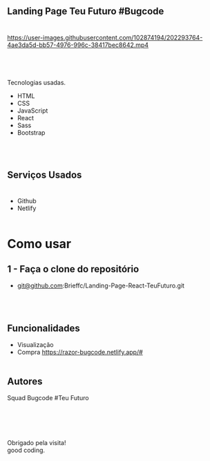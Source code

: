 ## Landing Page Teu Futuro #Bugcode

#


https://user-images.githubusercontent.com/102874194/202293764-4ae3da5d-bb57-4976-996c-38417bec8642.mp4


#

<br />

Tecnologias usadas.

- HTML
- CSS
- JavaScript
- React
- Sass
- Bootstrap

<br />
<br />

## Serviços Usados

#

- Github
- Netlify
  <br />
  <br />

# Como usar

## 1 - Faça o clone do repositório

- git@github.com:Brieffc/Landing-Page-React-TeuFuturo.git

<br />
<br />

## Funcionalidades

- Visualização
- Compra
  https://razor-bugcode.netlify.app/#
  <br />
  <br />

## Autores

Squad Bugcode #Teu Futuro

<br />
<br />

#

Obrigado pela visita!<br />
good coding.
